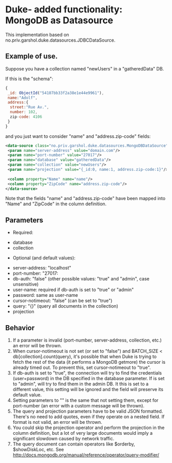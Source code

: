 # Duke- added functionality: MongoDB as Datasource

This implementation based on no.priv.garshol.duke.datasources.JDBCDataSource.


## Example of use.

Suppose you have a collection named "newUsers" in a "gatheredData" DB. 

If this is the "schema":

```javascript
{
 _id: ObjectId("54107bb33f2a38e1e44e9961"),
 name:"Adolf",
 address:{
  street:"Rue Av.",
  number: 102,
  zip-code: 4106
 }
}
```

and you just want to consider "name" and "address.zip-code" fields:

```xml
<data-source class="no.priv.garshol.duke.datasources.MongoDBDataSource">
 <param name="server-address" value="domain.com"/>
 <param name="port-number" value="27017"/>
 <param name="database" value="gatheredData"/>
 <param name="collection" value="newUsers"/>
 <param name="projection" value="{_id:0, name:1, address.zip-code:1}"/>
 
 <column property="Name" name="name"/>
 <column property="ZipCode" name="address.zip-code"/>
</data-source>
```

Note that the fields "name" and "address.zip-code" have been mapped into "Name" and "ZipCode" in the column definition.

## Parameters

- Required:
 * database
 * collection

- Optional (and default values):
 * server-address: "localhost"
 * port-number: "27017:
 * db-auth: "false" (other possible values: "true" and "admin", case unsensitive)
 * user-name: required if db-auth is set to "true" or "admin"
 * password: same as user-name
 * cursor-notimeout: "false" (can be set to "true")
 * query: "{}" (query all documents in the collection)
 * projection
 
## Behavior

1. If a parameter is invalid (port-number, server-address, collection, etc.) an error will be thrown.
2. When cursor-notimeout is not set (or set to "false") and BATCH_SIZE < db[collection].count(query), it's possible that when Duke is trying to fetch the rest of the data (it performs a MongoDB getmore) the cursor is already timed out. To prevent this, set cursor-notimeout to "true".
3. If db-auth is set to "true", the connection will try to find the credentials (user+password) in the DB specified in the database parameter. If is set to "admin", will try to find them in the admin DB. It this is set to a different value, this setting will be ignored and the field will preserve its default value.
4. Setting parameters to "" is the same that not setting them, except for port-number (an error with a custom message will be thrown).
5. The query and projection parameters have to be valid JSON formatted. There's no need to add quotes, even if they operate on a nested field. If format is not valid, an error will be thrown.
6. You could skip the projection operator and perform the projection in the column definition, but a lot of very large documents would imply a significant slowdown caused by network traffic.
7. The query document can contain operators like $orderby, $showDiskLoc, etc. See http://docs.mongodb.org/manual/reference/operator/query-modifier/
